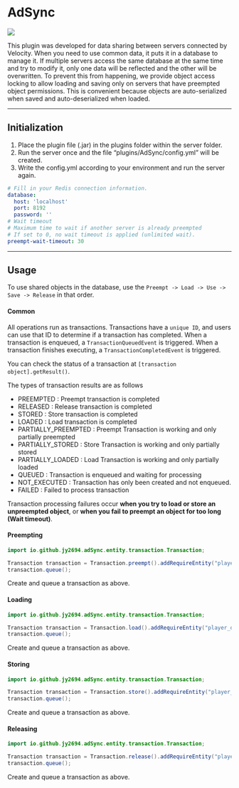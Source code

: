 # AdSync
![](https://img.shields.io/badge/Paper-1.20+-blue?style=flat-square)

This plugin was developed for data sharing between servers connected by Velocity. 
When you need to use common data, it puts it in a database to manage it. 
If multiple servers access the same database at the same time and try to modify it, 
only one data will be reflected and the other will be overwritten. 
To prevent this from happening, we provide object access locking to allow loading 
and saving only on servers that have preempted object permissions. This is convenient 
because objects are auto-serialized when saved and auto-deserialized when loaded.

---
## Initialization

1. Place the plugin file (.jar) in the plugins folder within the server folder.
2. Run the server once and the file “plugins/AdSync/config.yml” will be created.
3. Write the config.yml according to your environment and run the server again.
```yaml
# Fill in your Redis connection information.
database:
  host: 'localhost'
  port: 8192
  password: ''
# Wait timeout
# Maximum time to wait if another server is already preempted
# If set to 0, no wait timeout is applied (unlimited wait).
preempt-wait-timeout: 30
```
---
## Usage

To use shared objects in the database, use the
``Preempt -> Load -> Use -> Save -> Release``
in that order.

#### Common

All operations run as transactions.
Transactions have a ``unique ID``, and users can use that ID to determine if a transaction has completed.
When a transaction is enqueued, a ``TransactionQueuedEvent`` is triggered.
When a transaction finishes executing, a ``TransactionCompletedEvent`` is triggered.

You can check the status of a transaction at ``[transaction object].getResult()``.

The types of transaction results are as follows
* PREEMPTED : Preempt transaction is completed
* RELEASED : Release transaction is completed
* STORED : Store transaction is completed
* LOADED : Load transaction is completed
* PARTIALLY_PREEMPTED : Preempt Transaction is working and only partially preempted
* PARTIALLY_STORED : Store Transaction is working and only partially stored
* PARTIALLY_LOADED : Load Transaction is working and only partially loaded
* QUEUED : Transaction is enqueued and waiting for processing
* NOT_EXECUTED : Transaction has only been created and not enqueued.
* FAILED : Failed to process transaction

Transaction processing failures occur **when you try to load or store an unpreempted object**, or **when you fail to preempt an object for too long (Wait timeout)**.

#### Preempting

```java
import io.github.jy2694.adSync.entity.transaction.Transaction;

Transaction transaction = Transaction.preempt().addRequireEntity("player_data", player.getUniqueId()).build();
transaction.queue();
```

Create and queue a transaction as above.

#### Loading

```java
import io.github.jy2694.adSync.entity.transaction.Transaction;

Transaction transaction = Transaction.load().addRequireEntity("player_data", player.getUniqueId()).build();
transaction.queue();
```

Create and queue a transaction as above.

#### Storing

```java
import io.github.jy2694.adSync.entity.transaction.Transaction;

Transaction transaction = Transaction.store().addRequireEntity("player_data", player.getUniqueId(), playerDataObject).build();
transaction.queue();
```

Create and queue a transaction as above.

#### Releasing

```java
import io.github.jy2694.adSync.entity.transaction.Transaction;

Transaction transaction = Transaction.release().addRequireEntity("player_data", player.getUniqueId()).build();
transaction.queue();
```

Create and queue a transaction as above.
